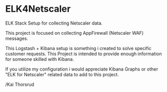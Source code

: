 # ELK4Netscaler
ELK Stack Setup for collecting Netscaler data. 

This project is focused on collecting AppFirewall (Netscaler WAF) messages.

This Logstash + Kibana setup is something i created to solve specific customer requests.
This Project is intended to provide enough information for someone skilled with Kibana. 

If you utilize my configuration i would appreciate Kibana Graphs or other "ELK for Netscaler" related data to add to this project.  

/Kai Thorsrud
